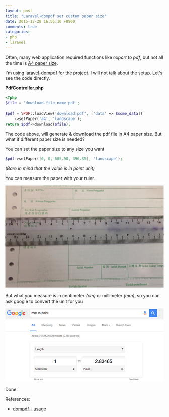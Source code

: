 ```yaml
---
layout: post
title: "Laravel-dompdf set custom paper size"
date: 2015-12-28 16:56:10 +0800
comments: true
categories: 
- php
- laravel
---
```


Often, many web application required functions like _export to pdf_, but not all the time is [A4 paper size](http://www.papersizes.org/a-paper-sizes.htm).

I'm using [laravel-dompdf](https://github.com/barryvdh/laravel-dompdf) for the project. I will not talk about the setup. Let's see the code directly.

**PdfController.php**

```php
<?php
$file = 'download-file-name.pdf';

$pdf = \PDF::loadView('download.pdf', ['data' => $some_data])
    ->setPaper('a4', 'landscape');
return $pdf->download($file);
```

The code above, will generate & download the pdf file in A4 paper size. But what if different paper size is needed?

You can set the paper size to any size you want

```php
$pdf->setPaper([0, 0, 685.98, 396.85], 'landscape');
```

_(Bare in mind that the value is in point unit)_

You can measure the paper with your ruler.

![Measure paper size](/images/posts/2015-12-28-laravel-dompdf-set-custom-paper-size/measure-paper.jpg)

But what you measure is in centimeter _(cm)_ or millimeter _(mm)_, so you can ask google to convert the unit for you

![Google converter](/images/posts/2015-12-28-laravel-dompdf-set-custom-paper-size/google-converter.png)

Done.

References:

- [dompdf - usage](https://code.google.com/p/dompdf/wiki/Usage)

